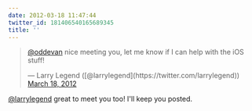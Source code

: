 ```yaml
---
date: 2012-03-18 11:47:44
twitter_id: 181406540165689345
title: ''
---
```


<blockquote class="twitter-tweet"><p lang="en" dir="ltr"><a href="https://twitter.com/oddEvan?ref_src=twsrc%5Etfw">@oddevan</a> nice meeting you, let me know if I can help with the iOS stuff!</p>&mdash; Larry Legend ([@larrylegend](https://twitter.com/larrylegend)) <a href="https://twitter.com/larrylegend/status/181400519036776450?ref_src=twsrc%5Etfw">March 18, 2012</a></blockquote>
<script async src="https://platform.twitter.com/widgets.js" charset="utf-8"></script>

[@larrylegend](https://twitter.com/larrylegend) great to meet you too! I'll keep you posted.
